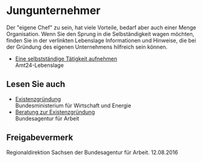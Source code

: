# Jungunternehmer

Der "eigene Chef" zu sein, hat viele Vorteile, bedarf aber auch einer Menge Organisation. Wenn Sie den Sprung in die Selbständigkeit wagen möchten, finden Sie in der verlinkten Lebenslage Informationen und Hinweise, die bei der Gründung des eigenen Unternehmens hilfreich sein können.

* [Eine selbstständige Tätigkeit aufnehmen](https://amt24dev.sachsen.de/zufi/lebenslagen/5000154 "Eine selbstständige Tätigkeit aufnehmen")  
  Amt24-Lebenslage

## Lesen Sie auch

* [Existenzgründung](http://www.bmwi.de/Redaktion/DE/Dossier/existenzgruendung.html)  
  Bundesministerium für Wirtschaft und Energie
* [Beratung zur Existenzgründung](https://www.arbeitsagentur.de/web/content/DE/BuergerinnenUndBuerger/ArbeitundBeruf/Existenzgruendung/index.htm "Existenzgründung, Informationen, Agentur für Arbeit")  
  Bundesagentur für Arbeit

## Freigabevermerk

Regionaldirektion Sachsen der Bundesagentur für Arbeit. 12.08.2016
